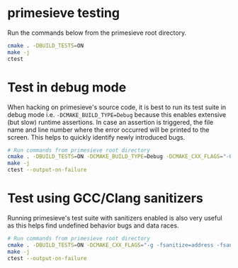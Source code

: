 # primesieve testing

Run the commands below from the primesieve root directory.

```bash
cmake . -DBUILD_TESTS=ON
make -j
ctest
```

# Test in debug mode

When hacking on primesieve's source code, it is best to run its test suite
in debug mode i.e. ```-DCMAKE_BUILD_TYPE=Debug``` because this enables
extensive (but slow) runtime assertions. In case an assertion is triggered,
the file name and line number where the error occurred will be printed to
the screen. This helps to quickly identify newly introduced bugs.

```bash
# Run commands from primesieve root directory
cmake . -DBUILD_TESTS=ON -DCMAKE_BUILD_TYPE=Debug -DCMAKE_CXX_FLAGS="-O1 -Wall -Wextra -pedantic" -DCMAKE_C_FLAGS="-O1 -Wall -Wextra -pedantic"
make -j
ctest --output-on-failure
```

# Test using GCC/Clang sanitizers

Running primesieve's test suite with sanitizers enabled is also very useful
as this helps find undefined behavior bugs and data races.

```bash
# Run commands from primesieve root directory
cmake . -DBUILD_TESTS=ON -DCMAKE_CXX_FLAGS="-g -fsanitize=address -fsanitize=undefined -fno-sanitize-recover=all -fno-omit-frame-pointer -Wall -Wextra -pedantic" -DCMAKE_C_FLAGS="-g -fsanitize=address -fsanitize=undefined -fno-sanitize-recover=all -fno-omit-frame-pointer -Wall -Wextra -pedantic"
make -j
ctest --output-on-failure
```
